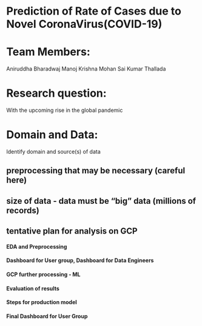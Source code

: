 # Prediction of Rate of Cases due to Novel CoronaVirus(COVID-19)


# Team Members:
Aniruddha
Bharadwaj
Manoj Krishna Mohan
Sai Kumar Thallada

# Research question:  
With the upcoming rise in the global pandemic
# Domain and Data: 
Identify domain and source(s) of data

## preprocessing that may be necessary (careful here)

## size of data - data must be “big” data (millions of records)

## tentative plan for analysis on GCP

#### EDA and Preprocessing

#### Dashboard for User group, Dashboard for Data Engineers

#### GCP further processing - ML

#### Evaluation of results

#### Steps for production model

#### Final Dashboard for User Group
